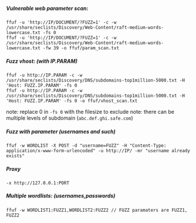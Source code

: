 ##### Vulnerable web parameter scan:
```
ffuf -u 'http://IP/DOCUMENT/?FUZZ=1' -c -w /usr/share/seclists/Discovery/Web-Content/raft-medium-words-lowercase.txt -fs 0
ffuf -u 'http://IP/DOCUMENT/?FUZZ=1' -c -w /usr/share/seclists/Discovery/Web-Content/raft-medium-words-lowercase.txt -fw 39 -o ffuf/param_scan.txt
```

##### Fuzz vhost: (with IP.PARAM)
```
ffuf -u http://IP.PARAM -c -w /usr/share/seclists/Discovery/DNS/subdomains-top1million-5000.txt -H 'Host: FUZZ.IP.PARAM' -fs 0	 
ffuf -u http://IP.PARAM -c -w /usr/share/seclists/Discovery/DNS/subdomains-top1million-5000.txt -H 'Host: FUZZ.IP.PARAM' -fs 0 -o ffuf/vhost_scan.txt
```
note: replace 0 in `-fs 0`  with the filesize to exclude
note: there can be multiple levels of subdomain (`abc.def.ghi.safe.com`)

##### Fuzz with parameter (usernames and such)
```ffuf -w WORDLIST -X POST -d "username=FUZZ" -H "Content-Type: application/x-www-form-urlencoded" -u http://IP/ -mr "username already exists"```
##### Proxy
```-x http://127.0.0.1:PORT```

##### Multiple wordlists: (usernames,passwords)
```
ffuf -w WORDLIST1:FUZZ1,WORDLIST2:FUZZ2 // FUZZ paramaters are FUZZ1, FUZZ2
```
 